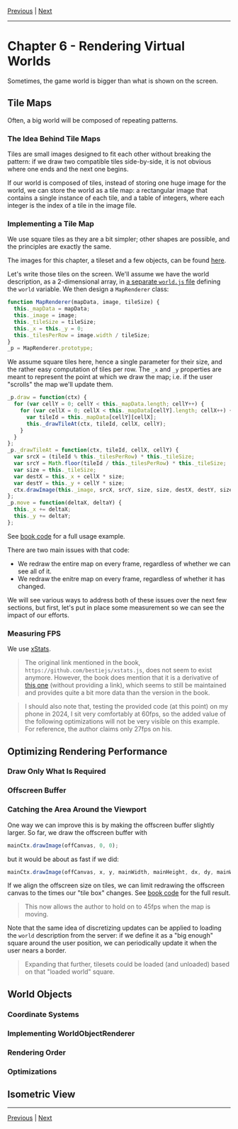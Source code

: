 [Previous](./Chapter5.md) | [Next](./Chapter7.md)

<hr>

# Chapter 6 - Rendering Virtual Worlds

Sometimes, the game world is bigger than what is shown on the screen.

## Tile Maps

Often, a big world will be composed of repeating patterns.

### The Idea Behind Tile Maps

Tiles are small images designed to fit each other without breaking the pattern:
if we draw two compatible tiles side-by-side, it is not obvious where one ends
and the next one begins.

If our world is composed of tiles, instead of storing one huge image for the
world, we can store the world as a tile map: a rectangular image that contains
a single instance of each tile, and a table of integers, where each integer is
the index of a tile in the image file.

### Implementing a Tile Map

We use square tiles as they are a bit simpler; other shapes are possible, and
the principles are exactly the same.

The images for this chapter, a tileset and a few objects, can be found [here][0].

[0]: https://github.com/Apress/pro-android-web-game-apps/tree/9e08321ca08e49246f51b1c88bc1ce1ab982aad8/code/v.05/img

Let's write those tiles on the screen. We'll assume we have the world
description, as a 2-dimensional array, in [a separate `world.js` file][1]
defining the `world` variable. We then design a `MapRenderer` class:

[1]: https://github.com/Apress/pro-android-web-game-apps/blob/9e08321ca08e49246f51b1c88bc1ce1ab982aad8/code/v.01/js/world.js

```javascript
function MapRenderer(mapData, image, tileSize) {
  this._mapData = mapData;
  this._image = image;
  this._tileSize = tileSize;
  this._x = this._y = 0;
  this._tilesPerRow = image.width / tileSize;
}
_p = MapRenderer.prototype;
```

We assume square tiles here, hence a single parameter for their size, and the
rather easy computation of tiles per row. The `_x` and `_y` properties are
meant to represent the point at which we draw the map; i.e. if the user
"scrolls" the map we'll update them.

```javascript
_p.draw = function(ctx) {
  for (var cellY = 0; cellY < this._mapData.length; cellY++) {
    for (var cellX = 0; cellX < this._mapData[cellY].length; cellX++) {
      var tileId = this._mapData[cellY][cellX];
      this._drawTileAt(ctx, tileId, cellX, cellY);
    }
  }
};
_p._drawTileAt = function(ctx, tileId, cellX, cellY) {
  var srcX = (tileId % this._tilesPerRow) * this._tileSize;
  var srcY = Math.floor(tileId / this._tilesPerRow) * this._tileSize;
  var size = this._tileSize;
  var destX = this._x + cellX * size;
  var destY = this._y + cellY * size;
  ctx.drawImage(this._image, srcX, srcY, size, size, destX, destY, size, size);
};
_p.move = function(deltaX, deltaY) {
  this._x += deltaX;
  this._y += deltaY;
};
```

See [book code][2] for a full usage example.

[2]: https://github.com/Apress/pro-android-web-game-apps/tree/9e08321ca08e49246f51b1c88bc1ce1ab982aad8/code/v.01

There are two main issues with that code:

- We redraw the entire map on every frame, regardless of whether we can see all
  of it.
- We redraw the enitre map on every frame, regardless of whether it has
  changed.

We will see various ways to address both of these issues over the next few
sections, but first, let's put in place some measurement so we can see the
impact of our efforts.

### Measuring FPS

We use [xStats][3].

[3]: https://github.com/Apress/pro-android-web-game-apps/blob/9e08321ca08e49246f51b1c88bc1ce1ab982aad8/code/v.01/js/xstats.js

> The original link mentioned in the book,
> `https://github.com/bestiejs/xstats.js`,  does not seem to exist anymore.
> However, the book does mention that it is a derivative of [this one][4]
> (without providing a link), which seems to still be maintained and provides
> quite a bit more data than the version in the book.

[4]: https://github.com/mrdoob/stats.js

> I should also note that, testing the provided code (at this point) on my
> phone in 2024, I sit very comfortably at 60fps, so the added value of the
> following optimizations will not be very visible on this example. For
> reference, the author claims only 27fps on his.

## Optimizing Rendering Performance

### Draw Only What Is Required

### Offscreen Buffer

### Catching the Area Around the Viewport

One way we can improve this is by making the offscreen buffer slightly larger.
So far, we draw the offscreen buffer with

```javascript
mainCtx.drawImage(offCanvas, 0, 0);
```

but it would be about as fast if we did:

```javascript
mainCtx.drawImage(offCanvas, x, y, mainWidth, mainHeight, dx, dy, mainWidth, mainHeight);
```

If we align the offscreen size on tiles, we can limit redrawing the offscreen
canvas to the times our "tile box" changes. See [book code][5] for the full
result.

[5]: https://github.com/Apress/pro-android-web-game-apps/tree/9e08321ca08e49246f51b1c88bc1ce1ab982aad8/code/v.04

> This now allows the author to hold on to 45fps when the map is moving.

Note that the same idea of discretizing updates can be applied to loading the
`world` description from the server: if we define it as a "big enough" square
around the user position, we can periodically update it when the user nears a
border.

> Expanding that further, tilesets could be loaded (and unloaded) based on that
> "loaded world" square.

## World Objects

### Coordinate Systems

### Implementing WorldObjectRenderer

### Rendering Order

### Optimizations

## Isometric View

<hr>

[Previous](./Chapter5.md) | [Next](./Chapter7.md)
